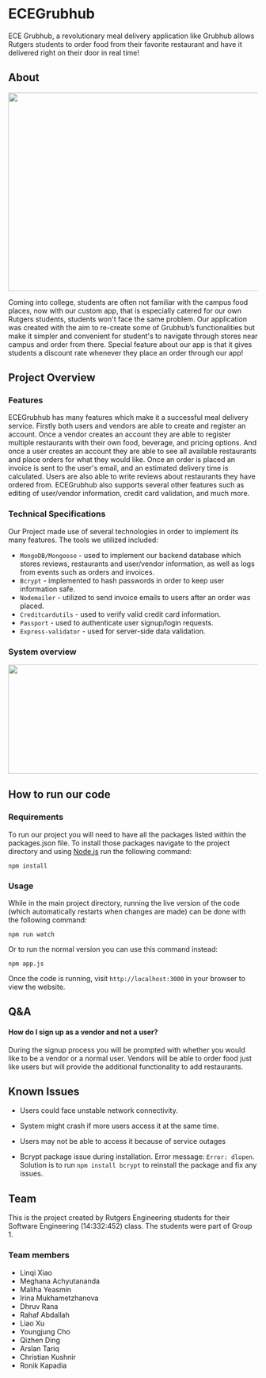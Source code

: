 # ECEGrubhub

ECE Grubhub, a revolutionary meal delivery application like Grubhub allows Rutgers students to order food from their favorite restaurant and have it delivered right on their door in real time!

## About
<p align="center">
<img src="https://i.ibb.co/Nj3jpph/Screenshot-2022-12-16-193441.png"
  width="650" height="400">
</p>
Coming into college, students are often not familiar with the campus food places, now with our custom app, that is especially catered for our own Rutgers students, students won't face the same problem. Our application was created with the aim to re-create some of Grubhub’s functionalities but make it simpler and convenient for student's to navigate through stores near campus and order from there. Special feature about our app is that it gives students a discount rate whenever they place an order through our app!

## Project Overview

### Features

ECEGrubhub has many features which make it a successful meal delivery service. Firstly both users and vendors are able to create and register an account. Once a vendor creates an account they are able to register multiple restaurants with their own food, beverage, and pricing options. And once a user creates an account they are able to see all available restaurants and place orders for what they would like. Once an order is placed an invoice is sent to the user's email, and an estimated delivery time is calculated. Users are also able to write reviews about restaurants they have ordered from. ECEGrubhub also supports several other features such as editing of user/vendor information, credit card validation, and much more. 

### Technical Specifications

Our Project made use of several technologies in order to implement its many features. The tools we utilized included: 
- `MongoDB/Mongoose` - used to implement our backend database which stores reviews, restaurants and user/vendor information, as well as logs from events such as orders and invoices. 
- `Bcrypt` - implemented to hash passwords in order to keep user information safe. 
- `Nodemailer` - utilized to send invoice emails to users after an order was placed. 
- `Creditcardutils` - used to verify valid credit card information.
- `Passport` - used to authenticate user signup/login requests. 
- `Express-validator` - used for server-side data validation. 



### System overview
<p align="center">
<img src="https://user-images.githubusercontent.com/120688715/207990896-8b1e7ad8-11db-4d92-8347-d7795d30869c.png"
  width="650" height="220">
</p>


## How to run our code

### Requirements
To run our project you will need to have all the packages listed within the packages.json file. To install those packages navigate to the project directory and using [Node.js](https://nodejs.org/en/) run the following command:
```
npm install
```

### Usage
While in the main project directory, running the live version of the code (which automatically restarts when changes are made) can be done with the following command: 
```
npm run watch
```
Or to run the normal version you can use this command instead: 
```
npm app.js
```
Once the code is running, visit `http://localhost:3000` in your browser to view the website.

## Q&A

#### How do I sign up as a vendor and not a user?

During the signup process you will be prompted with whether you would like to be a vendor or a normal user. Vendors will be able to order food just like users but will provide the additional functionality to add restaurants. 

## Known Issues

- Users could face unstable network connectivity.

- System might crash if more users access it at the same time.

- Users may not be able to access it because of service outages

- Bcrypt package issue during installation. Error message: `Error: dlopen`. Solution is to run `npm install bcrypt` to reinstall the package and fix any issues. 

## Team

This is the project created by Rutgers Engineering students for their Software Engineering (14:332:452) class. The students were part of Group 1.

### Team members
- Linqi Xiao
- Meghana Achyutananda
- Maliha Yeasmin
- Irina Mukhametzhanova
- Dhruv Rana
- Rahaf Abdallah
- Liao Xu
- Youngjung Cho
- Qizhen Ding
- Arslan Tariq
- Christian Kushnir
- Ronik Kapadia  
